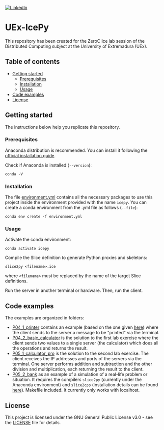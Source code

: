 <!-- PROJECT SHIELDS -->
<!--
*** I'm using markdown "reference style" links for readability.
*** Reference links are enclosed in brackets [ ] instead of parentheses ( ).
*** See the bottom of this document for the declaration of the reference variables
*** for contributors-url, forks-url, etc. This is an optional, concise syntax you may use.
*** https://www.markdownguide.org/basic-syntax/#reference-style-links
-->
[![LinkedIn][linkedin-shield]][linkedin-url]

# UEx-IcePy
This repository has been created for the ZeroC Ice lab session of the Distributed Computing subject at the University of Extremadura (UEx).

## Table of contents
* [Getting started](#getting-started)
  * [Prerequisites](#prerequisites)
  * [Installation](#installation)
  * [Usage](#usage)
* [Code examples](#code-examples)
* [License](#license)

## Getting started
The instructions below help you replicate this repository.

### Prerequisites
Anaconda distribution is recommended. You can install it following the [official installation guide](https://docs.anaconda.com/anaconda/install/linux/).

Check if Anaconda is installed (`--version`):
```
conda -V
```

### Installation
The file [environment.yml](environment.yml) contains all the necessary packages to use this project inside the environment provided with the name `icepy`. You can create a conda environment from the .yml file as follows (`--file`):
```
conda env create -f environment.yml
```

### Usage
Activate the conda environment:
```
conda activate icepy
```

Compile the Slice definition to generate Python proxies and skeletons:
```
slice2py <filename>.ice
```
where `<filename>` must be replaced by the name of the target Slice definitions.

Run the server in another terminal or hardware. Then, run the client.

## Code examples
The examples are organized in folders:
* [P04_1_printer](P04_1_printer) contains an example (based on the one given [here][ice-hello-world]) where the client sends to the server a message to be "printed" via the terminal.
* [P04_2_basic_calculator](P04_2_basic_calculator) is the solution to the first lab exercise where the client sends two values to a single server (the calculator) which does all the operations and returns the result.
* [P05_1_calculator_pro](P05_1_calculator_pro) is the solution to the second lab exercise. The client receives the IP addresses and ports of the servers via the terminal. One server performs addition and subtraction and the other division and multiplication, each returning the result to the client.
* [P05_2_bank](P05_2_bank) as an example of a simulation of a real-life problem or situation. It requires the compilers `slice2py` (currently under the Anaconda environment) and `slice2cpp` (installation details can be found [here][ice-cpp]). Makefile included. It currently only works with localhost.

## License
This project is licensed under the GNU General Public License v3.0 - see the [LICENSE](LICENSE) file for details.

<!-- MARKDOWN LINKS & IMAGES -->
<!-- https://www.markdownguide.org/basic-syntax/#reference-style-links -->
[linkedin-shield]: https://img.shields.io/badge/LinkedIn-0077B5?style=for-the-badge&logo=linkedin&logoColor=white
[linkedin-url]: https://linkedin.com/in/sfandres
[ice-hello-world]: https://doc.zeroc.com/ice/3.7/hello-world-application/writing-an-ice-application-with-python
[ice-cpp]: https://zeroc.com/downloads/ice/3.7/cpp
